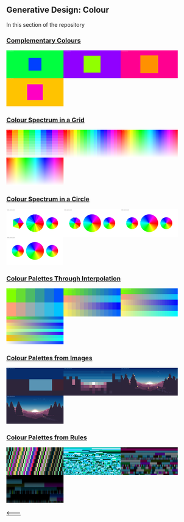 ## Generative Design: Colour
In this section of the repository

### [Complementary Colours](01_complementary_colours/)

<img src="sample_images/01_comp_col1.png" width="150" style="float: left;"><img src="sample_images/01_comp_col2.png" width="150" style="float: left;"><img src="sample_images/01_comp_col3.png" width="150" style="float: left;"><img src="sample_images/01_comp_col4.png" width="150">

### [Colour Spectrum in a Grid](02_colour_spectrum_in_a_grid/)

<img src="sample_images/02_spec_grid1.png" width="150" style="float: left;"><img src="sample_images/02_spec_grid2.png" width="150" style="float: left;"><img src="sample_images/02_spec_grid3.png" width="150" style="float: left;"><img src="sample_images/02_spec_grid4.png" width="150">

### [Colour Spectrum in a Circle](03_colour_spectrum_in_a_circle/)

<img src="sample_images/03_spec_circle1.png" width="150" style="float: left;"><img src="sample_images/03_spec_circle2.png" width="150" style="float: left;"><img src="sample_images/03_spec_circle3.png" width="150" style="float: left;"><img src="sample_images/03_spec_circle4.png" width="150">

### [Colour Palettes Through Interpolation](04_colour_palettes_through_interpolation/)

<img src="sample_images/04_palette_inter1.png" width="150" style="float: left;"><img src="sample_images/04_palette_inter2.png" width="150" style="float: left;"><img src="sample_images/04_palette_inter3.png" width="150" style="float: left;"><img src="sample_images/04_palette_inter4.png" width="150">

### [Colour Palettes from Images](05_colour_palettes_from_images/)

<img src="sample_images/05_palette_img1.png" width="150" style="float: left;"><img src="sample_images/05_palette_img2.png" width="150" style="float: left;"><img src="sample_images/05_palette_img3.png" width="150" style="float: left;"><img src="sample_images/05_palette_img4.png" width="150">

### [Colour Palettes from Rules](06_colour_palettes_from_rules/)

<img src="sample_images/06_palette_rule1.png" width="150" style="float: left;"><img src="sample_images/06_palette_rule2.png" width="150" style="float: left;"><img src="sample_images/06_palette_rule3.png" width="150" style="float: left;"><img src="sample_images/06_palette_rule4.png" width="150">

[&lt;---](https://github.com/cilliantighe/Creative_Coding_GD)
